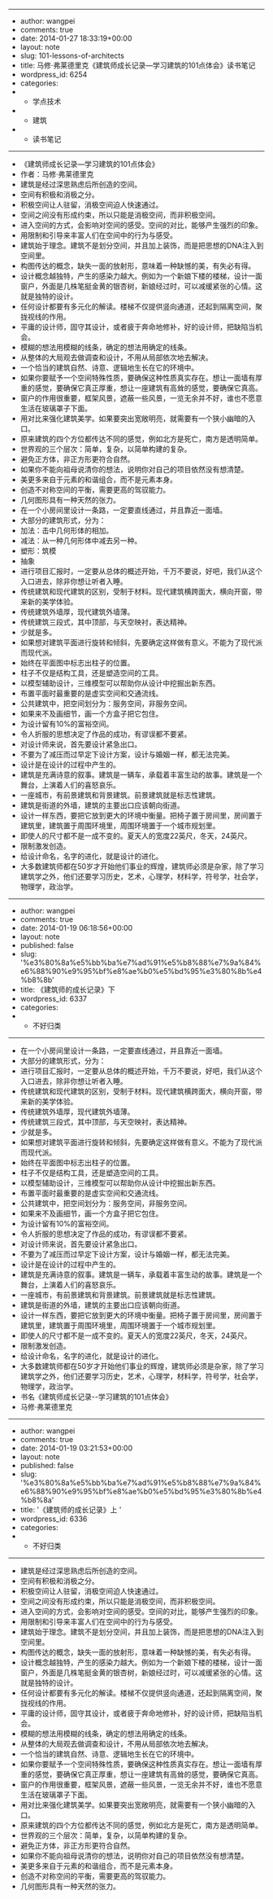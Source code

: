 - ---
- author: wangpei
- comments: true
- date: 2014-01-27 18:33:19+00:00
- layout: note
- slug: 101-lessons-of-architects
- title: 马修·弗莱德里克《建筑师成长记录—学习建筑的101点体会》读书笔记
- wordpress_id: 6254
- categories:
- - 学点技术
- - 建筑
- - 读书笔记
- ---
- 《建筑师成长记录—学习建筑的101点体会》
- 作者：马修·弗莱德里克
- 建筑是经过深思熟虑后所创造的空间。
- 空间有积极和消极之分。
- 积极空间让人驻留，消极空间迫人快速通过。
- 空间之间没有形成约束，所以只能是消极空间，而非积极空间。
- 进入空间的方式，会影响对空间的感受。空间的对比，能够产生强烈的印象。
- 用限制和引导来丰富人们在空间中的行为与感受。
- 建筑始于理念。建筑不是划分空间，并且加上装饰，而是把思想的DNA注入到空间里。
- 构图传达的概念，缺失一面的放射形，意味着一种缺憾的美，有失必有得。
- 设计概念越独特，产生的感染力越大。例如为一个新娘下楼的楼梯，设计一面窗户，外面是几株笔挺金黄的银杏树，新娘经过时，可以减缓紧张的心情。这就是独特的设计。
- 任何设计都要有多元化的解读。楼梯不仅提供竖向通道，还起到隔离空间，聚拢视线的作用。
- 平庸的设计师，固守其设计，或者疲于奔命地修补，好的设计师，把缺陷当机会。
- 模糊的想法用模糊的线条，确定的想法用确定的线条。
- 从整体的大局观去做调查和设计，不用从局部依次地去解决。
- 一个恰当的建筑自然、诗意、逻辑地生长在它的环境中。
- 如果你要赋予一个空间特殊性质，要确保这种性质真实存在。想让一面墙有厚重的感觉，要确保它真正厚重，想让一座建筑有高耸的感觉，要确保它真高。
- 窗户的作用很重要，框架风景，遮蔽一些风景，一览无余并不好，谁也不愿意生活在玻璃罩子下面。
- 用对比来强化建筑美学。如果要突出宽敞明亮，就需要有一个狭小幽暗的入口。
- 原来建筑的四个方位都传达不同的感觉，例如北方是死亡，南方是透明简单。
- 世界观的三个层次：简单，复杂，以简单构建的复杂。
- 避免正方体，非正方形更符合自然。
- 如果你不能向祖母说清你的想法，说明你对自己的项目依然没有想清楚。
- 美更多来自于元素的和谐组合，而不是元素本身。
- 创造不对称空间的平衡，需要更高的驾驭能力。
- 几何图形具有一种天然的张力。
- 在一个小房间里设计一条路，一定要直线通过，并且靠近一面墙。
- 大部分的建筑形式，分为：
- 加法：击中几何形体的相加。
- 减法：从一种几何形体中减去另一种。
- 塑形：筑模
- 抽象
- 进行项目汇报时，一定要从总体的概述开始，千万不要说，好吧，我们从这个入口进去，除非你想让听者入睡。
- 传统建筑和现代建筑的区别，受制于材料。现代建筑横跨面大，横向开窗，带来新的美学体验。
- 传统建筑外墙厚，现代建筑外墙薄。
- 传统建筑三段式，其中顶部，与天空映衬，表达精神。
- 少就是多。
- 如果想对建筑平面进行旋转和倾斜，先要确定这样做有意义。不能为了现代派而现代派。
- 始终在平面图中标志出柱子的位置。
- 柱子不仅是结构工具，还是塑造空间的工具。
- 以模型辅助设计，三维模型可以帮助你从设计中挖掘出新东西。
- 布置平面时最重要的是虚实空间和交通流线。
- 公共建筑中，把空间划分为：服务空间，非服务空间。
- 如果来不及画细节，画一个方盒子把它包住。
- 为设计留有10%的富裕空间。
- 令人折服的思想决定了作品的成功，有谬误都不要紧。
- 对设计师来说，首先要设计紧急出口。
- 不要为了减压而过早定下设计方案，设计与婚姻一样，都无法完美。
- 设计是在设计的过程中产生的。
- 建筑是充满诗意的叙事。建筑是一辆车，承载着丰富生动的故事。建筑是一个舞台，上演着人们的喜怒哀乐。
- 一座城市，有前景建筑和背景建筑。前景建筑就是标志性建筑。
- 建筑是街道的外墙，建筑的主要出口应该朝向街道。
- 设计一样东西，要把它放到更大的环境中衡量。把椅子置于房间里，房间置于建筑里，建筑置于周围环境里，周围环境置于一个城市规划里。
- 即使人的尺寸都不是一成不变的。夏天人的宽度22英尺，冬天，24英尺。
- 限制激发创造。
- 给设计命名，名字的进化，就是设计的进化。
- 大多数建筑师都在50岁才开始他们事业的辉煌，建筑师必须是杂家，除了学习建筑学之外，他们还要学习历史，艺术，心理学，材料学，符号学，社会学，物理学，政治学。
- ---
- author: wangpei
- comments: true
- date: 2014-01-19 06:18:56+00:00
- layout: note
- published: false
- slug: '%e3%80%8a%e5%bb%ba%e7%ad%91%e5%b8%88%e7%9a%84%e6%88%90%e9%95%bf%e8%ae%b0%e5%bd%95%e3%80%8b%e4%b8%8b'
- title: 《建筑师的成长记录》下
- wordpress_id: 6337
- categories:
- - 不好归类
- ---
- 在一个小房间里设计一条路，一定要直线通过，并且靠近一面墙。
- 大部分的建筑形式，分为：
- 进行项目汇报时，一定要从总体的概述开始，千万不要说，好吧，我们从这个入口进去，除非你想让听者入睡。
- 传统建筑和现代建筑的区别，受制于材料。现代建筑横跨面大，横向开窗，带来新的美学体验。
- 传统建筑外墙厚，现代建筑外墙薄。
- 传统建筑三段式，其中顶部，与天空映衬，表达精神。
- 少就是多。
- 如果想对建筑平面进行旋转和倾斜，先要确定这样做有意义。不能为了现代派而现代派。
- 始终在平面图中标志出柱子的位置。
- 柱子不仅是结构工具，还是塑造空间的工具。
- 以模型辅助设计，三维模型可以帮助你从设计中挖掘出新东西。
- 布置平面时最重要的是虚实空间和交通流线。
- 公共建筑中，把空间划分为：服务空间，非服务空间。
- 如果来不及画细节，画一个方盒子把它包住。
- 为设计留有10%的富裕空间。
- 令人折服的思想决定了作品的成功，有谬误都不要紧。
- 对设计师来说，首先要设计紧急出口。
- 不要为了减压而过早定下设计方案，设计与婚姻一样，都无法完美。
- 设计是在设计的过程中产生的。
- 建筑是充满诗意的叙事。建筑是一辆车，承载着丰富生动的故事。建筑是一个舞台，上演着人们的喜怒哀乐。
- 一座城市，有前景建筑和背景建筑。前景建筑就是标志性建筑。
- 建筑是街道的外墙，建筑的主要出口应该朝向街道。
- 设计一样东西，要把它放到更大的环境中衡量。把椅子置于房间里，房间置于建筑里，建筑置于周围环境里，周围环境置于一个城市规划里。
- 即使人的尺寸都不是一成不变的。夏天人的宽度22英尺，冬天，24英尺。
- 限制激发创造。
- 给设计命名，名字的进化，就是设计的进化。
- 大多数建筑师都在50岁才开始他们事业的辉煌，建筑师必须是杂家，除了学习建筑学之外，他们还要学习历史，艺术，心理学，材料学，符号学，社会学，物理学，政治学。
- 书名《建筑师成长记录--学习建筑的101点体会》
- 马修·弗莱德里克
- ---
- author: wangpei
- comments: true
- date: 2014-01-19 03:21:53+00:00
- layout: note
- published: false
- slug: '%e3%80%8a%e5%bb%ba%e7%ad%91%e5%b8%88%e7%9a%84%e6%88%90%e9%95%bf%e8%ae%b0%e5%bd%95%e3%80%8b%e4%b8%8a'
- title: '《建筑师的成长记录》上 '
- wordpress_id: 6336
- categories:
- - 不好归类
- ---
- 建筑是经过深思熟虑后所创造的空间。
- 空间有积极和消极之分。
- 积极空间让人驻留，消极空间迫人快速通过。
- 空间之间没有形成约束，所以只能是消极空间，而非积极空间。
- 进入空间的方式，会影响对空间的感受。空间的对比，能够产生强烈的印象。
- 用限制和引导来丰富人们在空间中的行为与感受。
- 建筑始于理念。建筑不是划分空间，并且加上装饰，而是把思想的DNA注入到空间里。
- 构图传达的概念，缺失一面的放射形，意味着一种缺憾的美，有失必有得。
- 设计概念越独特，产生的感染力越大。例如为一个新娘下楼的楼梯，设计一面窗户，外面是几株笔挺金黄的银杏树，新娘经过时，可以减缓紧张的心情。这就是独特的设计。
- 任何设计都要有多元化的解读。楼梯不仅提供竖向通道，还起到隔离空间，聚拢视线的作用。
- 平庸的设计师，固守其设计，或者疲于奔命地修补，好的设计师，把缺陷当机会。
- 模糊的想法用模糊的线条，确定的想法用确定的线条。
- 从整体的大局观去做调查和设计，不用从局部依次地去解决。
- 一个恰当的建筑自然、诗意、逻辑地生长在它的环境中。
- 如果你要赋予一个空间特殊性质，要确保这种性质真实存在。想让一面墙有厚重的感觉，要确保它真正厚重，想让一座建筑有高耸的感觉，要确保它真高。
- 窗户的作用很重要，框架风景，遮蔽一些风景，一览无余并不好，谁也不愿意生活在玻璃罩子下面。
- 用对比来强化建筑美学。如果要突出宽敞明亮，就需要有一个狭小幽暗的入口。
- 原来建筑的四个方位都传达不同的感觉，例如北方是死亡，南方是透明简单。
- 世界观的三个层次：简单，复杂，以简单构建的复杂。
- 避免正方体，非正方形更符合自然。
- 如果你不能向祖母说清你的想法，说明你对自己的项目依然没有想清楚。
- 美更多来自于元素的和谐组合，而不是元素本身。
- 创造不对称空间的平衡，需要更高的驾驭能力。
- 几何图形具有一种天然的张力。
